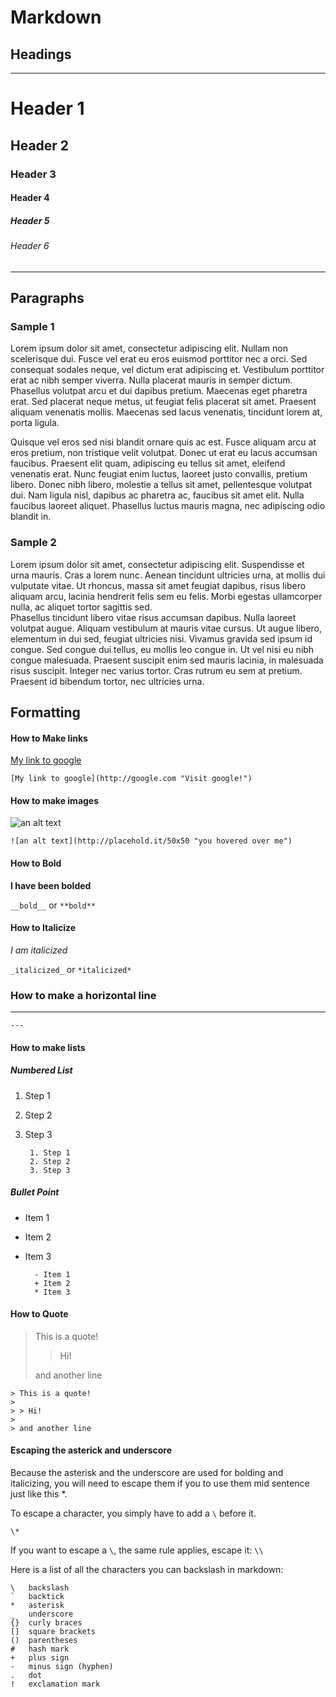 Markdown
========

Headings
--------

---

# Header 1
## Header 2
### Header 3
#### Header 4
##### Header 5
###### Header 6

---

Paragraphs
----------

### Sample 1

Lorem ipsum dolor sit amet, consectetur adipiscing elit. Nullam non scelerisque dui. Fusce vel erat eu eros euismod porttitor nec a orci. Sed consequat sodales neque, vel dictum erat adipiscing et. Vestibulum porttitor erat ac nibh semper viverra. Nulla placerat mauris in semper dictum. Phasellus volutpat arcu et dui dapibus pretium. Maecenas eget pharetra erat. Sed placerat neque metus, ut feugiat felis placerat sit amet. Praesent aliquam venenatis mollis. Maecenas sed lacus venenatis, tincidunt lorem at, porta ligula.

Quisque vel eros sed nisi blandit ornare quis ac est. Fusce aliquam arcu at eros pretium, non tristique velit volutpat. Donec ut erat eu lacus accumsan faucibus. Praesent elit quam, adipiscing eu tellus sit amet, eleifend venenatis erat. Nunc feugiat enim luctus, laoreet justo convallis, pretium libero. Donec nibh libero, molestie a tellus sit amet, pellentesque volutpat dui. Nam ligula nisl, dapibus ac pharetra ac, faucibus sit amet elit. Nulla faucibus laoreet aliquet. Phasellus luctus mauris magna, nec adipiscing odio blandit in.


### Sample 2

Lorem ipsum dolor sit amet, consectetur adipiscing elit. Suspendisse et urna mauris. Cras a lorem nunc. Aenean tincidunt ultricies urna, at mollis dui vulputate vitae. Ut rhoncus, massa sit amet feugiat dapibus, risus libero aliquam arcu, lacinia hendrerit felis sem eu felis. Morbi egestas ullamcorper nulla, ac aliquet tortor sagittis sed.  
Phasellus tincidunt libero vitae risus accumsan dapibus. Nulla laoreet volutpat augue. Aliquam vestibulum at mauris vitae cursus. Ut augue libero, elementum in dui sed, feugiat ultricies nisi. Vivamus gravida sed ipsum id congue. Sed congue dui tellus, eu mollis leo congue in. Ut vel nisi eu nibh congue malesuada. Praesent suscipit enim sed mauris lacinia, in malesuada risus suscipit. Integer nec varius tortor. Cras rutrum eu sem at pretium. Praesent id bibendum tortor, nec ultricies urna.

Formatting
----------

#### How to Make links

[My link to google](http://google.com "Visit google!")

`[My link to google](http://google.com "Visit google!")`

#### How to make images

![an alt text](http://placehold.it/50x50 "you hovered over me")

`![an alt text](http://placehold.it/50x50 "you hovered over me")`

#### How to Bold

__I have been bolded__

`__bold__` or `**bold**`

#### How to Italicize

_I am italicized_

`_italicized_` or `*italicized*`

### How to make a horizontal line

---

    ---

#### How to make lists

##### Numbered List

1. Step 1
2. Step 2
3. Step 3

        1. Step 1
        2. Step 2
        3. Step 3

##### Bullet Point

- Item 1
+ Item 2
* Item 3

        - Item 1
        + Item 2
        * Item 3

#### How to Quote

> This is a quote!
>
> > Hi!
> 
> and another line

    > This is a quote!
    >
    > > Hi!
    > 
    > and another line

#### Escaping the asterick and underscore

Because the asterisk and the underscore are used for bolding and italicizing, you will need to escape them if you to use them mid sentence just like this \*.

To escape a character, you simply have to add a `\` before it.

`\*`

If you want to escape a `\`, the same rule applies, escape it: `\\`

Here is a list of all the characters you can backslash in markdown:

    \   backslash
    `   backtick
    *   asterisk
    _   underscore
    {}  curly braces
    []  square brackets
    ()  parentheses
    #   hash mark
    +   plus sign
    -   minus sign (hyphen)
    .   dot
    !   exclamation mark
